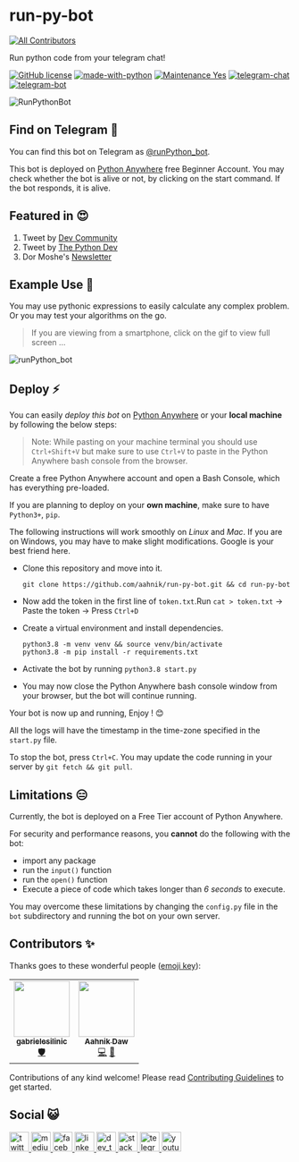 # run-py-bot
<!-- ALL-CONTRIBUTORS-BADGE:START - Do not remove or modify this section -->
[![All Contributors](https://img.shields.io/badge/all_contributors-2-orange.svg?style=flat-square)](#contributors-)
<!-- ALL-CONTRIBUTORS-BADGE:END -->

Run python code from your telegram chat!

[![GitHub license](https://img.shields.io/github/license/aahnik/run-py-bot)](https://github.com/aahnik/run-py-bot/blob/main/LICENSE)
[![made-with-python](https://img.shields.io/badge/Made%20with-Python-1f425f.svg)](https://www.python.org/)
[![Maintenance Yes](https://img.shields.io/badge/Maintained%3F-yes-green.svg)](https://gitHub.com/aahnik/REPO/graphs/commit-activity)
[![telegram-chat](https://img.shields.io/badge/chat-@aahnikdaw-blue?logo=telegram)](https://telegram.me/aahnikdaw)
[![telegram-bot](https://img.shields.io/badge/bot-@runPython_bot-orange?logo=telegram)](https://telegram.me/runPython_bot)

![RunPythonBot](https://github.com/aahnik/run-py-bot/blob/main/docs/images/runPython_bot.png?raw=true)

<!-- A simple bot that runs python code. Free and Open Source. For more info visit http://bit.ly/runPython -->

## Find on Telegram 🔎

You can find this bot on Telegram as [@runPython_bot](https://telegram.me/runPython_bot).

This bot is deployed on [Python Anywhere](https://www.pythonanywhere.com/) free Beginner Account.
You may check whether the bot is alive or not, by clicking on the start command. If the bot responds, it is alive.

## Featured in 😍

1. Tweet by [Dev Community](https://twitter.com/ThePracticalDev/status/1325386583537803264)
2. Tweet by [The Python Dev](https://twitter.com/The_Python_DEV/status/1325237102058016768)
3. Dor Moshe's [Newsletter](https://dormoshe.io/newsletters/ag/python/7?utm_source=twitter&utm_campaign=twitter) 

## Example Use 🔀

You may use pythonic expressions to easily calculate any complex problem. Or you may test your algorithms on the go.

> If you are viewing from a smartphone, click on the gif to view full screen ...

![runPython_bot](https://github.com/aahnik/run-py-bot/blob/main/docs/images/runPython_bot_gif.gif?raw=true)

## Deploy ⚡

You can easily *deploy this bot* on [Python Anywhere](https://www.pythonanywhere.com/) or your **local machine** by following the below steps:

> Note: While pasting on your machine terminal you should use `Ctrl+Shift+V` but make sure to use `Ctrl+V` to paste in the Python Anywhere bash console from the browser.

Create a free Python Anywhere account and open a Bash Console, which has everything pre-loaded.

If you are planning to deploy on your **own machine**, make sure to have `Python3+`, `pip`.

The following instructions will work smoothly on *Linux* and *Mac*. If you are on Windows, you may have to make slight modifications. Google is your best friend here.

- Clone this repository and move into it.

      git clone https://github.com/aahnik/run-py-bot.git && cd run-py-bot

- Now add the token in the first line of `token.txt`.Run `cat > token.txt` -> Paste the token -> Press `Ctrl+D`

- Create a virtual environment and install dependencies.

      python3.8 -m venv venv && source venv/bin/activate
      python3.8 -m pip install -r requirements.txt

- Activate the bot by running `python3.8 start.py`

- You may now close the Python Anywhere bash console window from your browser, but the bot will continue running.

Your bot is now up and running, Enjoy ! 😊

All the logs will have the timestamp in the time-zone specified in the `start.py` file.

To stop the bot, press `Ctrl+C`. You may update the code running in your server by `git fetch && git pull`.

## Limitations 😑

Currently, the bot is deployed on a Free Tier account of Python Anywhere.

For security and performance reasons, you **cannot** do the following with the bot:

- import any package
- run the `input()` function
- run the `open()` function
- Execute a piece of code which takes longer than *6 seconds* to execute.

You may overcome these limitations by changing the `config.py` file in the `bot` subdirectory and running the bot on your own server.



## Contributors ✨

Thanks goes to these wonderful people ([emoji key](https://allcontributors.org/docs/en/emoji-key)):

<!-- ALL-CONTRIBUTORS-LIST:START - Do not remove or modify this section -->
<!-- prettier-ignore-start -->
<!-- markdownlint-disable -->
<table>
  <tr>
    <td align="center"><a href="https://github.com/gabrielesilinic"><img src="https://avatars0.githubusercontent.com/u/51238829?v=4" width="100px;" alt=""/><br /><sub><b>gabrielesilinic</b></sub></a><br /><a href="#security-gabrielesilinic" title="Security">🛡️</a></td>
    <td align="center"><a href="http://aahnik.github.io"><img src="https://avatars0.githubusercontent.com/u/66209958?v=4" width="100px;" alt=""/><br /><sub><b>Aahnik Daw</b></sub></a><br /><a href="https://github.com/aahnik/run-py-bot/commits?author=aahnik" title="Code">💻</a> <a href="https://github.com/aahnik/run-py-bot/commits?author=aahnik" title="Documentation">📖</a></td>
  </tr>
</table>

<!-- markdownlint-enable -->
<!-- prettier-ignore-end -->
<!-- ALL-CONTRIBUTORS-LIST:END -->

Contributions of any kind welcome! Please read [Contributing Guidelines](https://github.com/aahnik/run-py-bot/blob/main/.github/CONTRIBUTING.md) to get started.


## Social 😺

<a href = "https://twitter.com/AahnikD" > <img src = "https://github.com/aahnik/aahnik/blob/master/svg_assets/twitter.svg?raw=true" alt = "twitter" width=35> </a>
<a href = "https://medium.com/@aahnik" > <img src = "https://github.com/aahnik/aahnik/blob/master/svg_assets/medium.svg?raw=true" alt = "medium" width=35> </a>
<a href = "https://www.facebook.com/aahnik.daw" > <img src = "https://github.com/aahnik/aahnik/blob/master/svg_assets/facebook.svg?raw=true" alt = "facebook" width=35> </a>
<a href = "https://www.linkedin.com/in/aahnik-daw-067a011b3/" > <img src = "https://github.com/aahnik/aahnik/blob/master/svg_assets/linkedin.svg?raw=true" alt = "linkedin" width=35> </a>
<a href = "https://dev.to/aahnik" > <img src = "https://github.com/aahnik/aahnik/blob/master/svg_assets/dev_to.svg?raw=true" alt = "dev_to" width=35> </a>
<a href = "https://stackoverflow.com/users/13523305/aahnik-daw" > <img src = "https://github.com/aahnik/aahnik/blob/master/svg_assets/stackoverflow.svg?raw=true" alt = "stackoverflow" width=35> </a>
<a href = "https://telegram.me/AahnikD" > <img src = "https://github.com/aahnik/aahnik/blob/master/svg_assets/telegram.svg?raw=true" alt = "telegram" width=35> </a>
<a href = "https://www.youtube.com/channel/UCcEbN0d8iLTB6ZWBE_IDugg" > <img src = "https://github.com/aahnik/aahnik/blob/master/svg_assets/youtube.svg?raw=true" alt = "youtube" width=35> </a>
